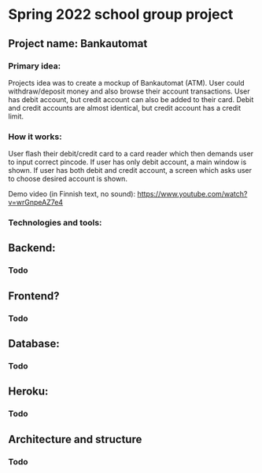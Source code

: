 # Spring 2022 school group project 
## Project name: Bankautomat
### Primary idea:
Projects idea was to create a mockup of Bankautomat (ATM). User could withdraw/deposit money and also browse their account transactions. User has debit account, but credit account can also be added to their card. Debit and credit accounts are almost identical, but credit account has a credit limit.

### How it works:
User flash their debit/credit card to a card reader which then demands user to input correct pincode. If user has only debit account, a main window is shown. If user has both debit and credit account, a screen which asks user to choose desired account is shown.

Demo video (in Finnish text, no sound): https://www.youtube.com/watch?v=wrGnpeAZ7e4

### Technologies and tools:

## Backend:
### Todo

## Frontend?
### Todo

## Database:
### Todo

## Heroku:
### Todo

## Architecture and structure
### Todo
